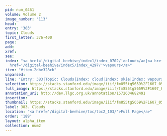 ```yaml
---
pid: num_0461
volume: Volume 2
image_number: '113'
head: 
entry: '383'
topic: Clouds
first_letter: 376-400
page: 
add: 
xref: 
see: 
index: "<a href='/digital-beehive/index1/index_0702/'>cloud</a>|<a href='/digital-beehive/index4/index_3738/'>skie</a>|<a
  href='/digital-beehive/index5/index_4297/'>vapours</a>"
item: "#item-2dbe328cb"
unparsed: 
line: 'Entry: 383|Topic: Clouds|Index: cloud|Index: skie|Index: vapours|#item-2dbe328cb'
selection: https://stacks.stanford.edu/image/iiif/fm855tg5659%2F1607_0580/312,2282,2922,233/full/0/default.jpg
full_image: https://stacks.stanford.edu/image/iiif/fm855tg5659%2F1607_0580/full/full/0/default.jpg
annotation_uri: http://dev.llgc.org.uk/annotation/1572634682491
insertion: 
thumbnail: https://stacks.stanford.edu/image/iiif/fm855tg5659%2F1607_0580/312,2282,600,180/250,/0/default.jpg
label: 383. Clouds
location: "<a href='/digital-beehive/toc/toc2_103/'>Full Page</a>"
order: '189'
layout: alpha_item
collection: num2
---
```

